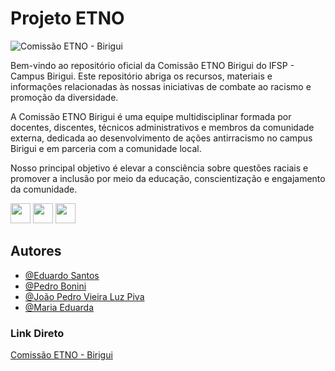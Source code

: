 # Projeto ETNO
![Comissão ETNO - Birigui](https://d1ng0ls.github.io/ETNO/assets/media/pages/index/banner_3.png)

Bem-vindo ao repositório oficial da Comissão ETNO Birigui do IFSP - Campus Birigui. Este repositório abriga os recursos, materiais e informações relacionadas às nossas iniciativas de combate ao racismo e promoção da diversidade.

A Comissão ETNO Birigui é uma equipe multidisciplinar formada por docentes, discentes, técnicos administrativos e membros da comunidade externa, dedicada ao desenvolvimento de ações antirracismo no campus Birigui e em parceria com a comunidade local.

Nosso principal objetivo é elevar a consciência sobre questões raciais e promover a inclusão por meio da educação, conscientização e engajamento da comunidade.

<a href="https://web.facebook.com/ETNOBirigui/" target="_blank"><img height="32" width="32" src="https://upload.wikimedia.org/wikipedia/commons/b/b9/2023_Facebook_icon.svg"></a>
<a href="https://www.instagram.com/etnobirigui/" target="_blank"><img height="32" width="32" src="https://upload.wikimedia.org/wikipedia/commons/thumb/a/a5/Instagram_icon.png/768px-Instagram_icon.png"></a>
<a href="https://www.instagram.com/D1ng0ls" target="_blank"><img height="32" width="32" src="https://www.ifspcaraguatatuba.edu.br/images/conteudo/Noticias/Manifesta%C3%A7%C3%A3o_em_favor_do_IFSP_ocorreu_em_Caraguatatuba/Logo_do_Instituto_Federal.png"></a>

## Autores

- [@Eduardo Santos](https://www.github.com/D1ng0ls)
- [@Pedro Bonini](https://www.github.com/boninii)
- [@João Pedro Vieira Luz Piva](https://www.github.com/idosonaweb)
- [@Maria Eduarda](https://www.github.com/Duda205)

### Link Direto
[Comissão ETNO - Birigui](https://d1ng0ls.github.io/ETNO/)
